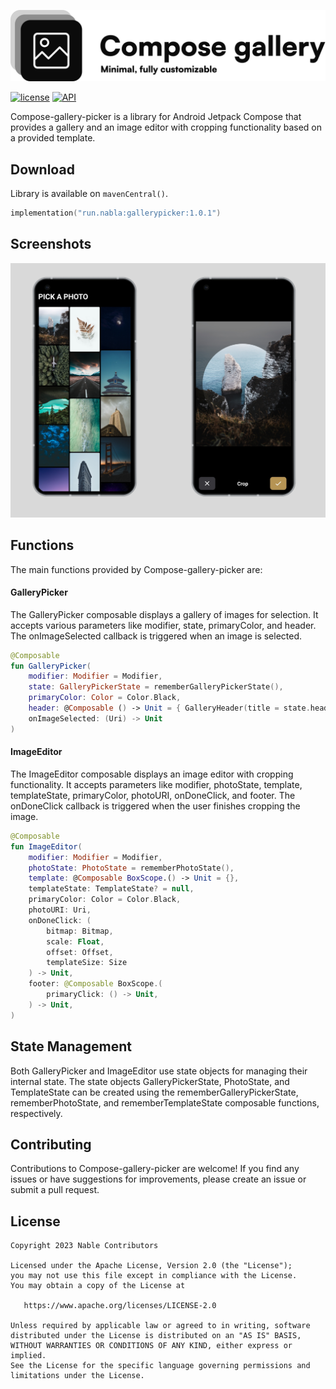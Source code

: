 ![Compose gallery picker](logo.svg)

<p align="start">
  <a href="https://github.com/nabla-run/Compose-gallery-picker/blob/main/LICENSE"><img alt="license" src="https://img.shields.io/github/license/nabla-run/Compose-gallery-picker"/></a>
  <a href="https://developer.android.com/about/versions/nougat/android-7.0"><img alt="API" src="https://img.shields.io/badge/API-24%2B-brightgreen.svg?style=flat"/></a>
</p>

Compose-gallery-picker is a library for Android Jetpack Compose that provides a gallery and an image
editor with cropping functionality based on a provided template.

## Download

Library is available on `mavenCentral()`.

```kotlin
implementation("run.nabla:gallerypicker:1.0.1")
```

## Screenshots

![Screenshot showing Image pciker and image editor screen](images/screenshot.png "Screenshot showing Image pciker and image editor screen")

## Functions

The main functions provided by Compose-gallery-picker are:

#### GalleryPicker

The GalleryPicker composable displays a gallery of images for selection. It accepts various
parameters like modifier, state, primaryColor, and header. The onImageSelected callback is triggered
when an image is selected.

```kotlin
@Composable
fun GalleryPicker(
    modifier: Modifier = Modifier,
    state: GalleryPickerState = rememberGalleryPickerState(),
    primaryColor: Color = Color.Black,
    header: @Composable () -> Unit = { GalleryHeader(title = state.headerTitle) },
    onImageSelected: (Uri) -> Unit
)
```

#### ImageEditor

The ImageEditor composable displays an image editor with cropping functionality. It accepts
parameters like modifier, photoState, template, templateState, primaryColor, photoURI, onDoneClick,
and footer. The onDoneClick callback is triggered when the user finishes cropping the image.

```kotlin
@Composable
fun ImageEditor(
    modifier: Modifier = Modifier,
    photoState: PhotoState = rememberPhotoState(),
    template: @Composable BoxScope.() -> Unit = {},
    templateState: TemplateState? = null,
    primaryColor: Color = Color.Black,
    photoURI: Uri,
    onDoneClick: (
        bitmap: Bitmap,
        scale: Float,
        offset: Offset,
        templateSize: Size
    ) -> Unit,
    footer: @Composable BoxScope.(
        primaryClick: () -> Unit,
    ) -> Unit,
)
```

## State Management

Both GalleryPicker and ImageEditor use state objects for managing their internal state. The state
objects GalleryPickerState, PhotoState, and TemplateState can be created using the
rememberGalleryPickerState, rememberPhotoState, and rememberTemplateState composable functions,
respectively.

## Contributing

Contributions to Compose-gallery-picker are welcome! If you find any issues or have suggestions for
improvements, please create an issue or submit a pull request.

## License

    Copyright 2023 Nable Contributors

    Licensed under the Apache License, Version 2.0 (the "License");
    you may not use this file except in compliance with the License.
    You may obtain a copy of the License at

       https://www.apache.org/licenses/LICENSE-2.0

    Unless required by applicable law or agreed to in writing, software
    distributed under the License is distributed on an "AS IS" BASIS,
    WITHOUT WARRANTIES OR CONDITIONS OF ANY KIND, either express or implied.
    See the License for the specific language governing permissions and
    limitations under the License.
